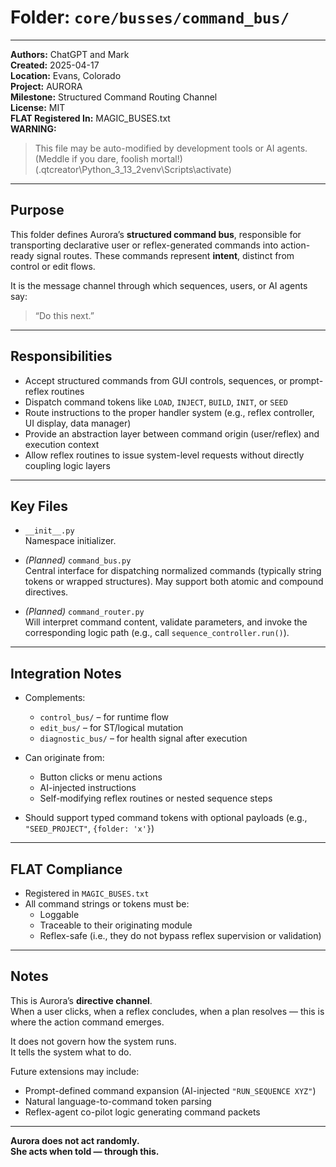 # Folder: `core/busses/command_bus/`

---

**Authors:** ChatGPT and Mark  
**Created:** 2025-04-17  
**Location:** Evans, Colorado  
**Project:** AURORA  
**Milestone:** Structured Command Routing Channel  
**License:** MIT  
**FLAT Registered In:** MAGIC_BUSES.txt  
**WARNING:**  
> This file may be auto-modified by development tools or AI agents.  
> (Meddle if you dare, foolish mortal!)  
> (.qtcreator\Python_3_13_2venv\Scripts\activate)

---

## Purpose

This folder defines Aurora’s **structured command bus**, responsible for transporting declarative user or reflex-generated commands into action-ready signal routes. These commands represent **intent**, distinct from control or edit flows.

It is the message channel through which sequences, users, or AI agents say:  
> “Do this next.”

---

## Responsibilities

- Accept structured commands from GUI controls, sequences, or prompt-reflex routines
- Dispatch command tokens like `LOAD`, `INJECT`, `BUILD`, `INIT`, or `SEED`
- Route instructions to the proper handler system (e.g., reflex controller, UI display, data manager)
- Provide an abstraction layer between command origin (user/reflex) and execution context
- Allow reflex routines to issue system-level requests without directly coupling logic layers

---

## Key Files

- `__init__.py`  
  Namespace initializer.

- *(Planned)* `command_bus.py`  
  Central interface for dispatching normalized commands (typically string tokens or wrapped structures). May support both atomic and compound directives.

- *(Planned)* `command_router.py`  
  Will interpret command content, validate parameters, and invoke the corresponding logic path (e.g., call `sequence_controller.run()`).

---

## Integration Notes

- Complements:
  - `control_bus/` – for runtime flow
  - `edit_bus/` – for ST/logical mutation
  - `diagnostic_bus/` – for health signal after execution

- Can originate from:
  - Button clicks or menu actions
  - AI-injected instructions
  - Self-modifying reflex routines or nested sequence steps

- Should support typed command tokens with optional payloads (e.g., `"SEED_PROJECT"`, `{folder: 'x'}`)

---

## FLAT Compliance

- Registered in `MAGIC_BUSES.txt`
- All command strings or tokens must be:
  - Loggable
  - Traceable to their originating module
  - Reflex-safe (i.e., they do not bypass reflex supervision or validation)

---

## Notes

This is Aurora’s **directive channel**.  
When a user clicks, when a reflex concludes, when a plan resolves — this is where the action command emerges.

It does not govern how the system runs.  
It tells the system what to do.

Future extensions may include:

- Prompt-defined command expansion (AI-injected `"RUN_SEQUENCE XYZ"`)
- Natural language-to-command token parsing
- Reflex-agent co-pilot logic generating command packets

---

**Aurora does not act randomly.  
She acts when told — through this.**
